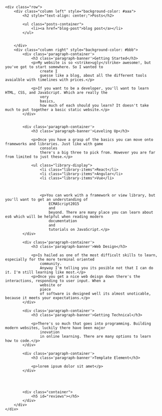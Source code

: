 <style>

     header h3 {
        color: #fff;
    }



    body {
        display: flex;
        margin: auto;
        padding: 0;
        font-family: 'Trebuchet MS', 'Lucida Sans Unicode', 'Lucida Grande', 'Lucida Sans', Arial;
        /*     color: #fff; */
        flex-direction: column;
    }

    .container {
        margin: 20px;
    }

    .nav-bar {
        width: 100%;
        position: sticky;
        /*     background-color: orange; */
        background: orange linear-gradient(orange, #ff8c00);
        box-shadow: rgb(0 0 0 / 12%) 0 1px 8px;
        display: flex;
        justify-content: space-between;
    }

    .logo {
        height: 30px;
        width: 46px;
        background-repeat: no-repeat;
        background-size: 47px;
        background-image: url('https://cdn2.vectorstock.com/i/thumb-large/03/61/comfortable-yellow-couch-with-red-pillows-rgb-vector-33850361.jpg');
        margin: 20px;
    }

    .user-container {
        margin: 20px;
    }

    li {
        list-style: none;
    }

    nav {
        background-color: khaki;
        width: 1350px;
    }

    nav li {
        position: relative;
        float: right;
        padding: 0px 30px 0px 30px;
        text-transform: capitalize;
    }

    p {
        font-size: 14px;
        font-family: Helvetica;
        color: #000;
        line-height: 2em;
        margin-left: 20px;
        text-align: justify;
    }

    .paragraph-container {
        margin: auto;
        width: 640px;
    }

    .paragraph-banner {
        color: #000;
        /*   text-align: center; */
        position: relative;
        left: 18px;
    }

    .library-display {
        margin-top: 50px;
    }

    .library-items {
        display: inline-block;
        font-size: 250%;
        font-family: sans-serif;
        font-weight: regular;
        /*   display: flex; */
        /*   justify-content: space-between; */
        padding-left: 60px;
        margin: 0px 10px 10px 10px
    }

    .side-bar {

        display: inline-block;
        border: solid 1px black;
        width: 240px;
        text-align: center;
        padding-right: 20px;
        margin: 20px;
    }

    .side-bar-item {
        color: #000;
        background: rgb(90, 214, 90);
    }

    /* https://stackoverflow.com/questions/12086453/wrap-anchor-tag-around-li-element#:~:text=The%20only%20legal%20element%20allowed,around%20other%20block%20level%20elements.&text=And%20your%20anchor%20shall%20fill,space%20of%20the%20. */
    a {
        text-decoration: none;
        display: block;
        width: 100%;
        height: 20%;
    }


    * {
        box-sizing: border-box;
    }

    /* Create two unequal columns that floats next to each other */
    .column {
        float: left;
        padding: 10px;
        height: 300px;
        /* Should be removed. Only for demonstration */
    }

    .left {
        width: 25%;
    }

    .right {
        width: 75%;
    }

    /* Clear floats after the columns */
    .row:after {
        content: "";
        display: table;
        clear: both;
    }
</style>

<h2 style="visibility: hidden;">ipsum lorem</h2>

    <div class="row">
        <div class="column left" style="background-color: #aaa">
            <h2 style="text-align: center;">Posts</h2>

            <ul class="posts-container">
                <li><a href="blog-post">blog post</a></li>
            </ul>


        </div>
        <div class="column right" style="background-color: #bbb">
            <div class='paragraph-container'>
                <h3 class='paragraph-banner'>Getting Started</h3>
                <p>My website is so <strike>ugly</strike> awesome!, but you've got to start somewhere. So I wanted to
                    create I
                    guesse like a blog, about all the different tools avaialble with timelines with prices.</p>

                <p>If you want to be a developer, you'll want to learn HTML, CSS, and JavaScript. Which are really the
                    very
                    basics,
                    how much of each should you learn? It doesn't take much to put together a basic static website.</p>
            </div>


            <div class='paragraph-container'>
                <h3 class='paragraph-banner'>Leveling Up</h3>

                <p>Once you have a grasp of the basics you can move onto frameworks and libraries. Just like with game
                    consoles
                    there's a big three to pick from. However you are far from limited to just these.</p>

                <ul class="library-display">
                    <li class="library-items">React</li>
                    <li class="library-items">Angular</li>
                    <li class="library-items">Vue</li>



                    <p>You can work with a framework or view library, but you'll want to get an understanding of
                        ECMAScript2015
                        and
                        beyond. There are many place you can learn about es6 which will be helpful when reading modern
                        documentation
                        and
                        tutorials on JavaScript.</p>
            </div>

            <div class='paragraph-container'>
                <h3 class='paragraph-banner'>Web Design</h3>

                <p>Is hailed as one of the most difficult skills to learn, especially for the more terminal oriented
                    community.
                    Anyway I'm telling you its posible not that I can do it. I'm still learning like most.</p>
                <p>Once you get a nice web deisgn down there's the interactions, responding to user input. When a
                    website or
                    piece
                    of software is designed well its almost unoticable, because it meets your expectations.</p>
            </div>

            <div class='paragraph-container'>
                <h3 class='paragraph-banner'>Getting Technical</h3>

                <p>There's so much that goes into programming. Building modern websites, luckily there have been major
                    inovation
                    in online learning. There are many options to learn how to code.</p>
            </div>

            <div class='paragraph-container'>
                <h3 class='paragraph-banner'>Template Element</h3>

                <p>lorem ipsum dolor sit amet</p>
            </div>




            <div class="container">
                <h5 id="reviews"></h5>
            </div>
        </div>
    </div>

